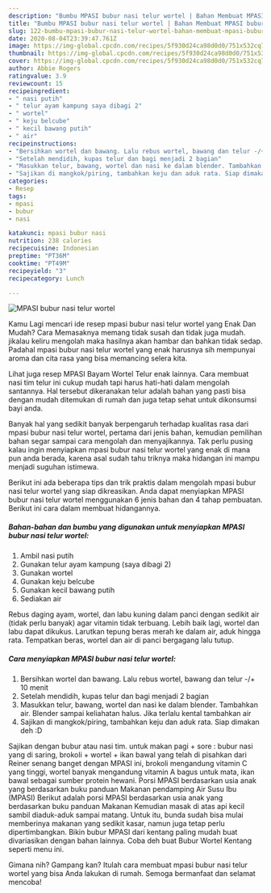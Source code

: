 ```yaml
---
description: "Bumbu MPASI bubur nasi telur wortel | Bahan Membuat MPASI bubur nasi telur wortel Yang Sedap"
title: "Bumbu MPASI bubur nasi telur wortel | Bahan Membuat MPASI bubur nasi telur wortel Yang Sedap"
slug: 122-bumbu-mpasi-bubur-nasi-telur-wortel-bahan-membuat-mpasi-bubur-nasi-telur-wortel-yang-sedap
date: 2020-08-04T23:39:47.761Z
image: https://img-global.cpcdn.com/recipes/5f930d24ca98d0d0/751x532cq70/mpasi-bubur-nasi-telur-wortel-foto-resep-utama.jpg
thumbnail: https://img-global.cpcdn.com/recipes/5f930d24ca98d0d0/751x532cq70/mpasi-bubur-nasi-telur-wortel-foto-resep-utama.jpg
cover: https://img-global.cpcdn.com/recipes/5f930d24ca98d0d0/751x532cq70/mpasi-bubur-nasi-telur-wortel-foto-resep-utama.jpg
author: Abbie Rogers
ratingvalue: 3.9
reviewcount: 15
recipeingredient:
- " nasi putih"
- " telur ayam kampung saya dibagi 2"
- " wortel"
- " keju belcube"
- " kecil bawang putih"
- " air"
recipeinstructions:
- "Bersihkan wortel dan bawang. Lalu rebus wortel, bawang dan telur -/+ 10 menit"
- "Setelah mendidih, kupas telur dan bagi menjadi 2 bagian"
- "Masukkan telur, bawang, wortel dan nasi ke dalam blender. Tambahkan air. Blender sampai keliahatan halus. Jika terlalu kental tambahkan air"
- "Sajikan di mangkok/piring, tambahkan keju dan aduk rata. Siap dimakan deh :D"
categories:
- Resep
tags:
- mpasi
- bubur
- nasi

katakunci: mpasi bubur nasi 
nutrition: 238 calories
recipecuisine: Indonesian
preptime: "PT36M"
cooktime: "PT49M"
recipeyield: "3"
recipecategory: Lunch

---
```



![MPASI bubur nasi telur wortel](https://img-global.cpcdn.com/recipes/5f930d24ca98d0d0/751x532cq70/mpasi-bubur-nasi-telur-wortel-foto-resep-utama.jpg)

Kamu Lagi mencari ide resep mpasi bubur nasi telur wortel yang Enak Dan Mudah? Cara Memasaknya memang tidak susah dan tidak juga mudah. jikalau keliru mengolah maka hasilnya akan hambar dan bahkan tidak sedap. Padahal mpasi bubur nasi telur wortel yang enak harusnya sih mempunyai aroma dan cita rasa yang bisa memancing selera kita.

Lihat juga resep MPASI Bayam Wortel Telur enak lainnya. Cara membuat nasi tim telur ini cukup mudah tapi harus hati-hati dalam mengolah santannya. Hal tersebut dikeranakan telur adalah bahan yang pasti bisa dengan mudah ditemukan di rumah dan juga tetap sehat untuk dikonsumsi bayi anda.

Banyak hal yang sedikit banyak berpengaruh terhadap kualitas rasa dari mpasi bubur nasi telur wortel, pertama dari jenis bahan, kemudian pemilihan bahan segar sampai cara mengolah dan menyajikannya. Tak perlu pusing kalau ingin menyiapkan mpasi bubur nasi telur wortel yang enak di mana pun anda berada, karena asal sudah tahu triknya maka hidangan ini mampu menjadi suguhan istimewa.


Berikut ini ada beberapa tips dan trik praktis dalam mengolah mpasi bubur nasi telur wortel yang siap dikreasikan. Anda dapat menyiapkan MPASI bubur nasi telur wortel menggunakan 6 jenis bahan dan 4 tahap pembuatan. Berikut ini cara dalam membuat hidangannya.

<!--inarticleads1-->

##### Bahan-bahan dan bumbu yang digunakan untuk menyiapkan MPASI bubur nasi telur wortel:

1. Ambil  nasi putih
1. Gunakan  telur ayam kampung (saya dibagi 2)
1. Gunakan  wortel
1. Gunakan  keju belcube
1. Gunakan  kecil bawang putih
1. Sediakan  air


Rebus daging ayam, wortel, dan labu kuning dalam panci dengan sedikit air (tidak perlu banyak) agar vitamin tidak terbuang. Lebih baik lagi, wortel dan labu dapat dikukus. Larutkan tepung beras merah ke dalam air, aduk hingga rata. Tempatkan beras, wortel dan air di panci bergagang lalu tutup. 

<!--inarticleads2-->

##### Cara menyiapkan MPASI bubur nasi telur wortel:

1. Bersihkan wortel dan bawang. Lalu rebus wortel, bawang dan telur -/+ 10 menit
1. Setelah mendidih, kupas telur dan bagi menjadi 2 bagian
1. Masukkan telur, bawang, wortel dan nasi ke dalam blender. Tambahkan air. Blender sampai keliahatan halus. Jika terlalu kental tambahkan air
1. Sajikan di mangkok/piring, tambahkan keju dan aduk rata. Siap dimakan deh :D


Sajikan dengan bubur atau nasi tim. untuk makan pagi + sore : bubur nasi yang di saring, brokoli + wortel + ikan bawal yang telah di pisahkan dari Reiner senang banget dengan MPASI ini, brokoli mengandung vitamin C yang tinggi, wortel banyak mengandung vitamin A bagus untuk mata, ikan bawal sebagai sumber protein hewani. Porsi MPASI berdasarkan usia anak yang berdasarkan buku panduan Makanan pendamping Air Susu Ibu (MPASI) Berikut adalah porsi MPASI berdasarkan usia anak yang berdasarkan buku panduan Makanan Kemudian masak di atas api kecil sambil diaduk-aduk sampai matang. Untuk itu, bunda sudah bisa mulai memberinya makanan yang sedikit kasar, namun juga tetap perlu dipertimbangkan. Bikin bubur MPASI dari kentang paling mudah buat divariasikan dengan bahan lainnya. Coba deh buat Bubur Wortel Kentang seperti menu ini. 

Gimana nih? Gampang kan? Itulah cara membuat mpasi bubur nasi telur wortel yang bisa Anda lakukan di rumah. Semoga bermanfaat dan selamat mencoba!
